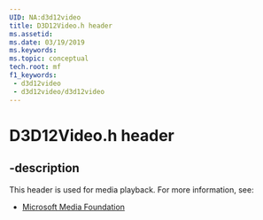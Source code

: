 ```yaml
---
UID: NA:d3d12video
title: D3D12Video.h header
ms.assetid: 
ms.date: 03/19/2019
ms.keywords: 
ms.topic: conceptual
tech.root: mf
f1_keywords:
 - d3d12video
 - d3d12video/d3d12video
---
```


# D3D12Video.h header


## -description

This header is used for media playback. For more information, see:

- [Microsoft Media Foundation](/windows/win32/api/_mf/)
